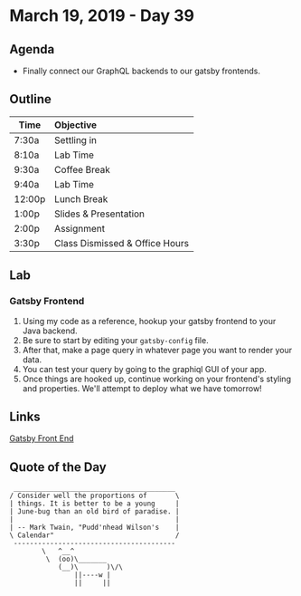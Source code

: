 # March 19, 2019 - Day 39


## Agenda

- Finally connect our GraphQL backends to our gatsby frontends. 

## Outline

| Time   | Objective                        |
| -------|:---------------------------------|
| 7:30a  | Settling in                      |
| 8:10a  | Lab Time                         |
| 9:30a  | Coffee Break                     |
| 9:40a  | Lab Time                         |
| 12:00p | Lunch Break                      |
| 1:00p  | Slides & Presentation            |
| 2:00p  | Assignment                       |
| 3:30p  | Class Dismissed & Office Hours   |

## Lab


### Gatsby Frontend

1. Using my code as a reference, hookup your gatsby frontend to your Java backend. 
2. Be sure to start by editing your `gatsby-config` file.
3. After that, make a page query in whatever page you want to render your data. 
4. You can test your query by going to the graphiql GUI of your app. 
5. Once things are hooked up, continue working on your frontend's styling and properties. We'll attempt to deploy what we have tomorrow! 


## Links

[Gatsby Front End](https://github.com/LionelBeato/gatsby-frontend)

## Quote of the Day 
```
 ________________________________________
/ Consider well the proportions of       \
| things. It is better to be a young     |
| June-bug than an old bird of paradise. |
|                                        |
| -- Mark Twain, "Pudd'nhead Wilson's    |
\ Calendar"                              /
 ----------------------------------------
        \   ^__^
         \  (oo)\_______
            (__)\       )\/\
                ||----w |
                ||     ||
```